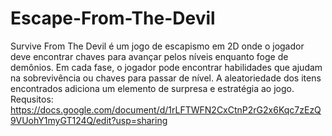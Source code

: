 # Escape-From-The-Devil
Survive From The Devil é um jogo de escapismo em 2D onde o jogador deve encontrar chaves para avançar pelos níveis enquanto foge de demônios. Em cada fase, o jogador pode encontrar habilidades que ajudam na sobrevivência ou chaves para passar de nível. A aleatoriedade dos itens encontrados adiciona um elemento de surpresa e estratégia ao jogo.
Requsitos:
https://docs.google.com/document/d/1rLFTWFN2CxCtnP2rG2x6Kqc7zEzQ9VUohY1myGT124Q/edit?usp=sharing
